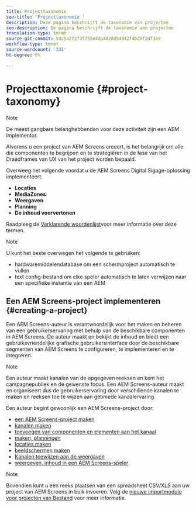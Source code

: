 ```yaml
---
title: Projecttaxonomie
seo-title: 'Projecttaxonomie '
description: Deze pagina beschrijft de taxonomie van projecten
seo-description: De pagina beschrijft de taxonomie van projecten
translation-type: tm+mt
source-git-commit: 54c5a2f2f3f755e4da4028d54042f4bd8f2df369
workflow-type: tm+mt
source-wordcount: '331'
ht-degree: 0%

---
```



# Projecttaxonomie {#project-taxonomy}

>[!NOTE]
>
>De meest gangbare belanghebbenden voor deze activiteit zijn een AEM Implementor.

Alvorens u een project van AEM Screens creeert, is het belangrijk om alle die componenten te begrijpen en te strategiëren in de fase van het Draadframes van UX van het project worden bepaald.

Overweeg het volgende voordat u de AEM Screens Digital Sigage-oplossing implementeert:

* **Locaties**
* **MediaZones**
* **Weergaven**
* **Planning**
* **De inhoud voorvertonen**

Raadpleeg de [Verklarende woordenlijst](https://helpx.adobe.com/experience-manager/6-5/screens/using/screens-glossary.html)voor meer informatie over deze termen.

>[!NOTE]
>
>U kunt het beste overwegen het volgende te gebruiken:
>
>* hardwaremiddelendatabase om een schermproject automatisch te vullen
>* text config-bestand om elke speler automatisch te laten verwijzen naar een specifieke instantie van een AEM


## Een AEM Screens-project implementeren {#creating-a-project}

Een AEM Screens-auteur is verantwoordelijk voor het maken en beheren van een gebruikerservaring met behulp van de beschikbare componenten in AEM Screens. De auteur maakt en bekijkt de inhoud en biedt een gebruiksvriendelijke grafische gebruikersinterface door de beschikbare segmenten van AEM Screens te configureren, te implementeren en te integreren.

>[!NOTE]
>
>Een auteur maakt kanalen van de opgegeven reeksen en kent het campagnepubliek en de gewenste focus. Een AEM Screens-auteur maakt en organiseert dus de gebruikerservaring door verschillende kanalen te maken en reeksen toe te wijzen aan getimede kanaalervaring.

Een auteur begint gewoonlijk een AEM Screens-project door:

* [een AEM Screens-project maken](https://helpx.adobe.com/experience-manager/6-5/screens/using/creating-a-screens-project.html)
* [kanalen maken](https://helpx.adobe.com/experience-manager/6-5/screens/using/managing-channels.html)
* [toevoegen van componenten en elementen aan het kanaal](https://helpx.adobe.com/experience-manager/6-5/screens/using/adding-components-to-a-channel.html)
* [maken, planningen](https://helpx.adobe.com/experience-manager/6-5/screens/using/managing-schedules.html)
* [locaties maken](https://helpx.adobe.com/experience-manager/6-5/screens/using/managing-locations.html)
* [beeldschermen maken](https://helpx.adobe.com/experience-manager/6-5/screens/using/managing-displays.html)
* [Kanalen toewijzen aan de weergaven](https://helpx.adobe.com/experience-manager/6-5/screens/using/channel-assignment.html)
* [weergeven, inhoud in een AEM Screens-speler](https://helpx.adobe.com/experience-manager/6-5/screens/using/working-with-screens-player.html)

>[!NOTE]
>Bovendien kunt u een reeks plaatsen van een spreadsheet CSV/XLS aan uw project van AEM Screens in bulk invoeren. Volg de [nieuwe importmodule voor projecten van Bestand](https://helpx.adobe.com/experience-manager/6-5/screens/using/project-importer.html) voor meer informatie.
